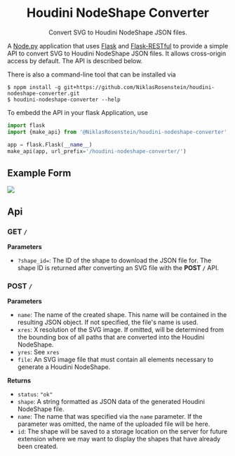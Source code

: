 <h1 align="center">Houdini NodeShape Converter</h1>
<p align="center">Convert SVG to Houdini NodeShape JSON files.</p>

  [0]: https://stuff.niklasrosenstein.com/houdini-nodeshape-converter

A [Node.py] application that uses [Flask] and [Flask-RESTful] to provide
a simple API to convert SVG to Houdini NodeShape JSON files. It allows
cross-origin access by default. The API is described below.

  [Node.py]: https://nodepy.org
  [Flask]: http://flask.pocoo.org/
  [Flask-RESTful]: https://flask-restful.readthedocs.io/

There is also a command-line tool that can be installed via

    $ nppm install -g git+https://github.com/NiklasRosenstein/houdini-nodeshape-converter.git
    $ houdini-nodeshape-converter --help

To embedd the API in your flask Application, use

```python
import flask
import {make_api} from '@NiklasRosenstein/houdini-nodeshape-converter'

app = flask.Flask(__name__)
make_api(app, url_prefix='/houdini-nodeshape-converter/')
```

## Example Form

![](http://i.imgur.com/1znnsnh.png)

## Api

### GET `/`

__Parameters__

* `?shape_id=`: The ID of the shape to download the JSON file for. The shape
  ID is returned after converting an SVG file with the **POST `/`** API.

### POST `/`

__Parameters__

* `name`: The name of the created shape. This name will be contained in the
  resulting JSON object. If not specified, the file's name is used.
* `xres`: X resolution of the SVG image. If omitted, will be determined from
  the bounding box of all paths that are converted into the Houdini NodeShape.
* `yres`: See `xres`
* `file`: An SVG image file that must contain all elements necessary to
  generate a Houdini NodeShape.

__Returns__

* `status`: `"ok"`
* `shape`: A string formatted as JSON data of the generated Houdini
  NodeShape file.
* `name`: The name that was specified via the `name` parameter. If the
  parameter was omitted, the name of the uploaded file will be here.
* `id`: The shape will be saved to a storage location on the server for
  future extension where we may want to display the shapes that have
  already been created.
